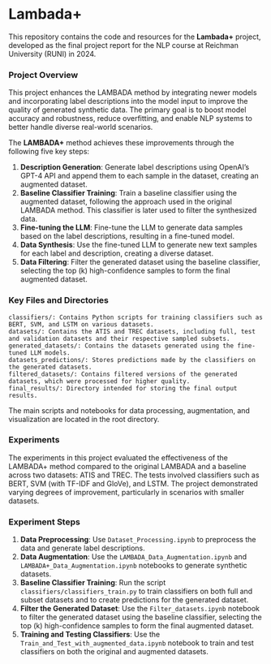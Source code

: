 # Lambada+

This repository contains the code and resources for the **Lambada+** project, developed as the final project report for the NLP course at Reichman University (RUNI) in 2024.

### Project Overview

This project enhances the LAMBADA method by integrating newer models and incorporating label descriptions into the model input to improve the quality of generated synthetic data. The primary goal is to boost model accuracy and robustness, reduce overfitting, and enable NLP systems to better handle diverse real-world scenarios.

The **LAMBADA+** method achieves these improvements through the following five key steps:

1. **Description Generation**: Generate label descriptions using OpenAI’s GPT-4 API and append them to each sample in the dataset, creating an augmented dataset.
2. **Baseline Classifier Training**: Train a baseline classifier using the augmented dataset, following the approach used in the original LAMBADA method. This classifier is later used to filter the synthesized data.
3. **Fine-tuning the LLM**: Fine-tune the LLM to generate data samples based on the label descriptions, resulting in a fine-tuned model.
4. **Data Synthesis**: Use the fine-tuned LLM to generate new text samples for each label and description, creating a diverse dataset.
5. **Data Filtering**: Filter the generated dataset using the baseline classifier, selecting the top \(k\) high-confidence samples to form the final augmented dataset.

### Key Files and Directories

	classifiers/: Contains Python scripts for training classifiers such as BERT, SVM, and LSTM on various datasets.
	datasets/: Contains the ATIS and TREC datasets, including full, test and validation datasets and their respective sampled subsets.
    generated_datasets/: Contains the datasets generated using the fine-tuned LLM models.
    datasets_predictions/: Stores predictions made by the classifiers on the generated datasets.
	filtered_datasets/: Contains filtered versions of the generated datasets, which were processed for higher quality.
	final_results/: Directory intended for storing the final output results.

The main scripts and notebooks for data processing, augmentation, and visualization are located in the root directory.

### Experiments

The experiments in this project evaluated the effectiveness of the LAMBADA+ method compared to the original LAMBADA and a baseline across two datasets: ATIS and TREC. The tests involved classifiers such as BERT, SVM (with TF-IDF and GloVe), and LSTM. The project demonstrated varying degrees of improvement, particularly in scenarios with smaller datasets.

### Experiment Steps

1. **Data Preprocessing**: Use `Dataset_Processing.ipynb` to preprocess the data and generate label descriptions.
2. **Data Augmentation**: Use the `LAMBADA_Data_Augmentation.ipynb` and `LAMBADA+_Data_Augmentation.ipynb` notebooks to generate synthetic datasets.
3. **Baseline Classifier Training**: Run the script `classifiers/classifiers_train.py` to train classifiers on both full and subset datasets and to create predictions for the generated dataset.
4. **Filter the Generated Dataset**: Use the `Filter_datasets.ipynb` notebook to filter the generated dataset using the baseline classifier, selecting the top \(k\) high-confidence samples to form the final augmented dataset.
5. **Training and Testing Classifiers**: Use the `Train_and_Test_with_augmented_data.ipynb` notebook to train and test classifiers on both the original and augmented datasets.